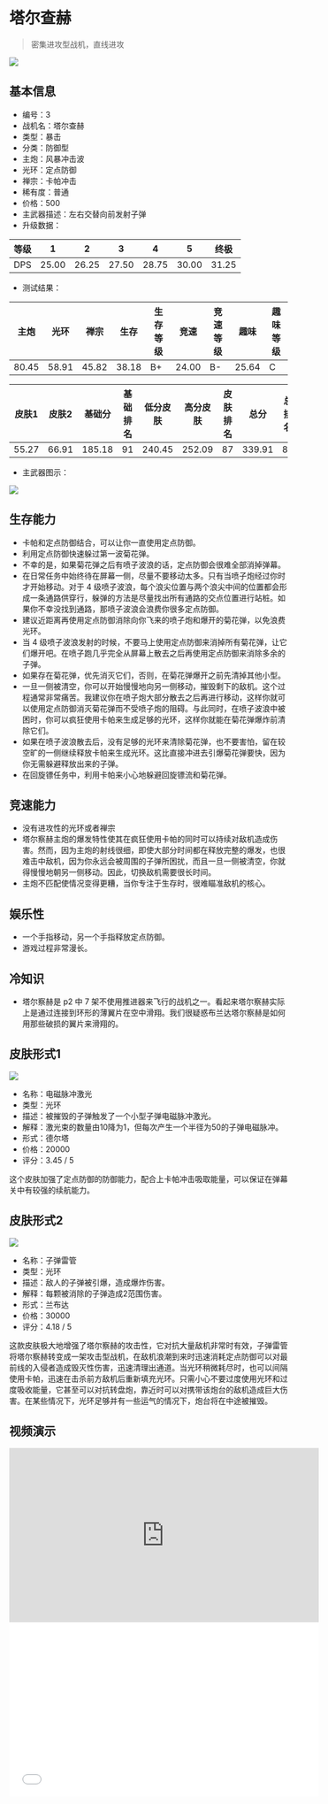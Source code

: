 # 塔尔查赫

> 密集进攻型战机，直线进攻

<img src="/ships/ship_3.png" style={{zoom:1}}/>

## 基本信息

- 编号：3
- 战机名：塔尔查赫
- 类型：暴击
- 分类：防御型
- 主炮：风暴冲击波
- 光环：定点防御
- 禅宗：卡帕冲击
- 稀有度：普通
- 价格：500
- 主武器描述：左右交替向前发射子弹
- 升级数据：

| 等级 | 1 | 2 | 3 | 4 | 5 | 终极 |
|--|--|--|--|--|--|--|
| DPS | 25.00 | 26.25 | 27.50 | 28.75 | 30.00 | 31.25 |

- 测试结果：

| 主炮 | 光环 | 禅宗 | 生存 | 生存等级 | 竞速 | 竞速等级 | 趣味 | 趣味等级 |
|--|--|--|--|--|--|--|--|--|
| 80.45 | 58.91 | 45.82 | 38.18 | B+ | 24.00 | B- | 25.64 | C |

| 皮肤1 | 皮肤2 | 基础分 | 基础排名 | 低分皮肤 | 高分皮肤 | 皮肤排名 | 总分 | 总排名 |
|--|--|--|--|--|--|--|--|--|
| 55.27 | 66.91 | 185.18 | 91 | 240.45 | 252.09 | 87 | 339.91 | 83 |

- 主武器图示：

<img src="/illustration/main_3.gif" style={{zoom:1}}/>

## 生存能力

- 卡帕和定点防御结合，可以让你一直使用定点防御。
- 利用定点防御快速躲过第一波菊花弹。
- 不幸的是，如果菊花弹之后有喷子波浪的话，定点防御会很难全部消掉弹幕。
- 在日常任务中始终待在屏幕一侧，尽量不要移动太多。只有当喷子炮经过你时才开始移动。对于 4 级喷子波浪，每个浪尖位置与两个浪尖中间的位置都会形成一条通路供穿行，躲弹的方法是尽量找出所有通路的交点位置进行站桩。如果你不幸没找到通路，那喷子波浪会浪费你很多定点防御。
- 建议近距离再使用定点防御消除向你飞来的喷子炮和爆开的菊花弹，以免浪费光环。
- 当 4 级喷子波浪发射的时候，不要马上使用定点防御来消掉所有菊花弹，让它们爆开吧。在喷子跑几乎完全从屏幕上散去之后再使用定点防御来消除多余的子弹。
- 如果存在菊花弹，优先消灭它们，否则，在菊花弹爆开之前先清掉其他小型。
- 一旦一侧被清空，你可以开始慢慢地向另一侧移动，摧毁剩下的敌机。这个过程通常非常痛苦。我建议你在喷子炮大部分散去之后再进行移动，这样你就可以使用定点防御消灭菊花弹而不受喷子炮的阻碍。与此同时，在喷子波浪中被困时，你可以疯狂使用卡帕来生成足够的光环，这样你就能在菊花弹爆炸前清除它们。
- 如果在喷子波浪散去后，没有足够的光环来清除菊花弹，也不要害怕，留在较空旷的一侧继续释放卡帕来生成光环。这比直接冲进去引爆菊花弹要快，因为你无需躲避释放出来的子弹。
- 在回旋镖任务中，利用卡帕来小心地躲避回旋镖流和菊花弹。

## 竞速能力

- 没有进攻性的光环或者禅宗
- 塔尔察赫主炮的爆发特性使其在疯狂使用卡帕的同时可以持续对敌机造成伤害。然而，因为主炮的射线很细，即使大部分时间都在释放完整的爆发，也很难击中敌机，因为你永远会被周围的子弹所困扰，而且一旦一侧被清空，你就得慢慢地朝另一侧移动。因此，切换敌机需要很长时间。
- 主炮不匹配使情况变得更糟，当你专注于生存时，很难瞄准敌机的核心。

## 娱乐性

- 一个手指移动，另一个手指释放定点防御。
- 游戏过程非常漫长。

## 冷知识

- 塔尔察赫是 p2 中 7 架不使用推进器来飞行的战机之一。看起来塔尔察赫实际上是通过连接到环形的薄翼片在空中滑翔。我们很疑惑布兰达塔尔察赫是如何用那些破损的翼片来滑翔的。

## 皮肤形式1

<img src="/ships/ship_3_apex_1.png" style={{zoom:1}}/>

- 名称：电磁脉冲激光
- 类型：光环
- 描述：被摧毁的子弹触发了一个小型子弹电磁脉冲激光。
- 解释：激光束的数量由10降为1，但每次产生一个半径为50的子弹电磁脉冲。
- 形式：德尔塔
- 价格：20000
- 评分：3.45 / 5

这个皮肤加强了定点防御的防御能力，配合上卡帕冲击吸取能量，可以保证在弹幕关中有较强的续航能力。

## 皮肤形式2

<img src="/ships/ship_3_apex_2.png" style={{zoom:1}}/>

- 名称：子弹雷管
- 类型：光环
- 描述：敌人的子弹被引爆，造成爆炸伤害。
- 解释：每颗被消除的子弹造成2范围伤害。
- 形式：兰布达
- 价格：30000
- 评分：4.18 / 5

这款皮肤极大地增强了塔尔察赫的攻击性，它对抗大量敌机非常时有效，子弹雷管将塔尔察赫转变成一架攻击型战机，在敌机浪潮到来时迅速消耗定点防御可以对最前线的入侵者造成毁灭性伤害，迅速清理出通道。当光环稍微耗尽时，也可以间隔使用卡帕，迅速在击杀前方敌机后重新填充光环。只需小心不要过度使用光环和过度吸收能量，它甚至可以对抗转盘炮，靠近时可以对携带该炮台的敌机造成巨大伤害。在某些情况下，光环足够并有一些运气的情况下，炮台将在中途被摧毁。

## 视频演示

<iframe width="560" height="315" src="https://www.youtube.com/embed/RsBayeJZZqw?si=_5t2mqIqKnRVEKWl" title="YouTube video player" frameborder="0" allow="accelerometer; autoplay; clipboard-write; encrypted-media; gyroscope; picture-in-picture; web-share" referrerpolicy="strict-origin-when-cross-origin" allowfullscreen></iframe>

<br/>

<iframe width="560" height="315" src="//player.bilibili.com/player.html?aid=911228891&bvid=BV1fM4y1i78E&cid=1130972716&p=1&autoplay=false" scrolling="no" border="0" frameborder="no" allow="accelerometer; autoplay; clipboard-write; encrypted-media; gyroscope; picture-in-picture; web-share" framespacing="0" allowfullscreen="true"> </iframe>